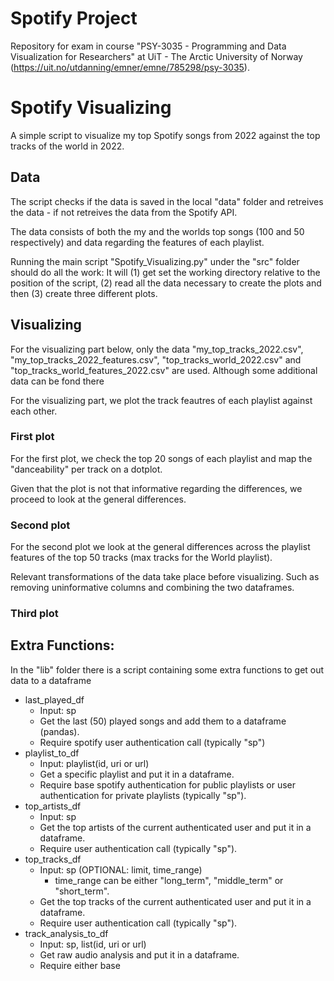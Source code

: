 # Spotify Project

Repository for exam in course "PSY-3035 - Programming and Data Visualization for Researchers" at UiT - The Arctic University of Norway (https://uit.no/utdanning/emner/emne/785298/psy-3035).

# Spotify Visualizing
A simple script to visualize my top Spotify songs from 2022 against the top tracks of the world in 2022. 

## Data
The script checks if the data is saved in the local "data" folder and retreives the data - if not retreives the data from the Spotify API. 

The data consists of both the my and the worlds top songs (100 and 50 respectively) and data regarding the features of each playlist. 


Running the main script "Spotify_Visualizing.py" under the "src" folder should do all the work: It will (1) get set the working directory relative to the position of the script, (2) read all the data necessary to create the plots and then (3) create three different plots. 

## Visualizing
For the visualizing part below, only the data "my_top_tracks_2022.csv", "my_top_tracks_2022_features.csv", "top_tracks_world_2022.csv" and "top_tracks_world_features_2022.csv" are used. Although some additional data can be fond there

For the visualizing part, we plot the track feautres of each playlist against each other.

### First plot
For the first plot, we check the top 20 songs of each playlist and map the "danceability" per track on a dotplot.

Given that the plot is not that informative regarding the differences, we proceed to look at the general differences.

### Second plot
For the second plot we look at the general differences across the playlist features of the top 50 tracks (max tracks for the World playlist).

Relevant transformations of the data take place before visualizing. Such as removing uninformative columns and combining the two dataframes. 

### Third plot


## Extra Functions:
In the "lib" folder there is a script containing some extra functions to get out data to a dataframe 
- last_played_df
	- Input: sp
	- Get the last (50) played songs and add them to a dataframe (pandas).
	- Require spotify user authentication call (typically "sp")
- playlist_to_df
	- Input: playlist(id, uri or url) 
	- Get a specific playlist and put it in a dataframe.
	- Require base spotify authentication for public playlists or user authentication for private playlists (typically "sp").
- top_artists_df
	- Input: sp
	- Get the top artists of the current authenticated user and put it in a dataframe.
	- Require user authentication call (typically "sp").
- top_tracks_df
	- Input: sp (OPTIONAL: limit, time_range) 
		- time_range can be either "long_term", "middle_term" or "short_term".
	- Get the top tracks of the current authenticated user and put it in a dataframe.
	- Require user authentication call (typically "sp").
- track_analysis_to_df
	- Input: sp, list(id, uri or url)
	- Get raw audio analysis and put it in a dataframe.
	- Require either base 